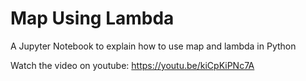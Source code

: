 # Map Using Lambda
A Jupyter Notebook to explain how to use map and lambda in Python

Watch the video on youtube: https://youtu.be/kiCpKiPNc7A
